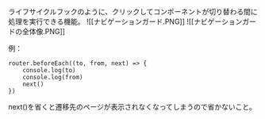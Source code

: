 ライフサイクルフックのように、クリックしてコンポーネントが切り替わる間に処理を実行できる機能。
![[ナビゲーションガード.PNG]]
![[ナビゲーションガードの全体像.PNG]]

例：
```
router.beforeEach((to, from, next) => {
	console.log(to)
	console.log(from)
	next()
})
```
next()を省くと遷移先のページが表示されなくなってしまうので省かないこと。

